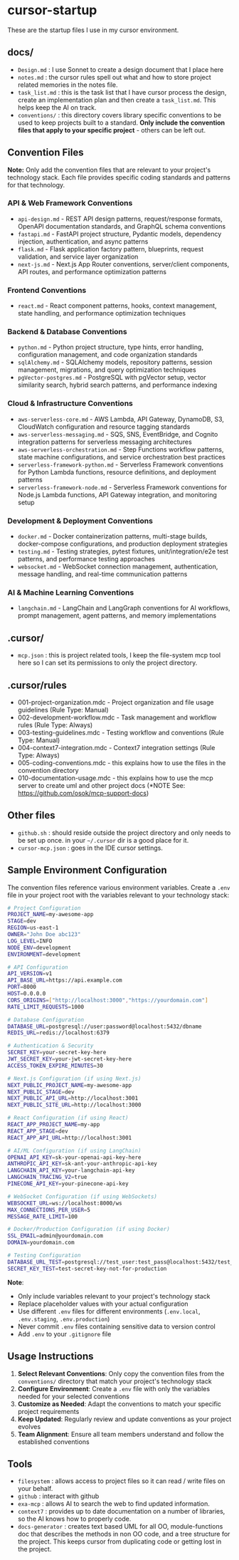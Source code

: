 # cursor-startup

These are the startup files I use in my cursor environment.

## docs/

- `Design.md` : I use Sonnet to create a design document that I place here
- `notes.md` : the cursor rules spell out what and how to store project related memories in the notes file.
- `task_list.md` : this is the task list that I have cursor process the design, create an implementation plan and then create a `task_list.md`.  This helps keep the AI on track.
- `conventions/` : this directory covers library specific conventions to be used to keep projects built to a standard.  **Only include the convention files that apply to your specific project** - others can be left out.

## Convention Files

**Note:** Only add the convention files that are relevant to your project's technology stack. Each file provides specific coding standards and patterns for that technology.

### API & Web Framework Conventions
- `api-design.md` - REST API design patterns, request/response formats, OpenAPI documentation standards, and GraphQL schema conventions
- `fastapi.md` - FastAPI project structure, Pydantic models, dependency injection, authentication, and async patterns
- `flask.md` - Flask application factory pattern, blueprints, request validation, and service layer organization
- `next-js.md` - Next.js App Router conventions, server/client components, API routes, and performance optimization patterns

### Frontend Conventions
- `react.md` - React component patterns, hooks, context management, state handling, and performance optimization techniques

### Backend & Database Conventions
- `python.md` - Python project structure, type hints, error handling, configuration management, and code organization standards
- `sqlAlchemy.md` - SQLAlchemy models, repository patterns, session management, migrations, and query optimization techniques
- `pgVector-postgres.md` - PostgreSQL with pgVector setup, vector similarity search, hybrid search patterns, and performance indexing

### Cloud & Infrastructure Conventions
- `aws-serverless-core.md` - AWS Lambda, API Gateway, DynamoDB, S3, CloudWatch configuration and resource tagging standards
- `aws-serverless-messaging.md` - SQS, SNS, EventBridge, and Cognito integration patterns for serverless messaging architectures
- `aws-serverless-orchestration.md` - Step Functions workflow patterns, state machine configurations, and service orchestration best practices
- `serverless-framework-python.md` - Serverless Framework conventions for Python Lambda functions, resource definitions, and deployment patterns
- `serverless-framework-node.md` - Serverless Framework conventions for Node.js Lambda functions, API Gateway integration, and monitoring setup

### Development & Deployment Conventions
- `docker.md` - Docker containerization patterns, multi-stage builds, docker-compose configurations, and production deployment strategies
- `testing.md` - Testing strategies, pytest fixtures, unit/integration/e2e test patterns, and performance testing approaches
- `websocket.md` - WebSocket connection management, authentication, message handling, and real-time communication patterns

### AI & Machine Learning Conventions
- `langchain.md` - LangChain and LangGraph conventions for AI workflows, prompt management, agent patterns, and memory implementations

## .cursor/

- `mcp.json` : this is project related tools, I keep the file-system mcp tool here so I can set its permissions to only the project directory.

## .cursor/rules
- 001-project-organization.mdc - Project organization and file usage guidelines (Rule Type: Manual)
- 002-development-workflow.mdc - Task management and workflow rules (Rule Type: Always)
- 003-testing-guidelines.mdc - Testing workflow and conventions (Rule Type: Manual)
- 004-context7-integration.mdc - Context7 integration settings (Rule Type: Always)
- 005-coding-conventions.mdc - this explains how to use the files in the convention directory
- 010-documentation-usage.mdc - this explains how to use the mcp server to create uml and other project docs (*NOTE See: https://github.com/osok/mcp-support-docs)

## Other files

- `github.sh` : should reside outside the project directory and only needs to be set up once.  in your `~/.cursor` dir is a good place for it.
- `cursor-mcp.json` : goes in the IDE cursor settings.

## Sample Environment Configuration

The convention files reference various environment variables. Create a `.env` file in your project root with the variables relevant to your technology stack:

```bash
# Project Configuration
PROJECT_NAME=my-awesome-app
STAGE=dev
REGION=us-east-1
OWNER="John Doe abc123"
LOG_LEVEL=INFO
NODE_ENV=development
ENVIRONMENT=development

# API Configuration
API_VERSION=v1
API_BASE_URL=https://api.example.com
PORT=8000
HOST=0.0.0.0
CORS_ORIGINS=["http://localhost:3000","https://yourdomain.com"]
RATE_LIMIT_REQUESTS=1000

# Database Configuration
DATABASE_URL=postgresql://user:password@localhost:5432/dbname
REDIS_URL=redis://localhost:6379

# Authentication & Security
SECRET_KEY=your-secret-key-here
JWT_SECRET_KEY=your-jwt-secret-key-here
ACCESS_TOKEN_EXPIRE_MINUTES=30

# Next.js Configuration (if using Next.js)
NEXT_PUBLIC_PROJECT_NAME=my-awesome-app
NEXT_PUBLIC_STAGE=dev
NEXT_PUBLIC_API_URL=http://localhost:3001
NEXT_PUBLIC_SITE_URL=http://localhost:3000

# React Configuration (if using React)
REACT_APP_PROJECT_NAME=my-app
REACT_APP_STAGE=dev
REACT_APP_API_URL=http://localhost:3001

# AI/ML Configuration (if using LangChain)
OPENAI_API_KEY=sk-your-openai-api-key-here
ANTHROPIC_API_KEY=sk-ant-your-anthropic-api-key
LANGCHAIN_API_KEY=your-langchain-api-key
LANGCHAIN_TRACING_V2=true
PINECONE_API_KEY=your-pinecone-api-key

# WebSocket Configuration (if using WebSockets)
WEBSOCKET_URL=ws://localhost:8000/ws
MAX_CONNECTIONS_PER_USER=5
MESSAGE_RATE_LIMIT=100

# Docker/Production Configuration (if using Docker)
SSL_EMAIL=admin@yourdomain.com
DOMAIN=yourdomain.com

# Testing Configuration
DATABASE_URL_TEST=postgresql://test_user:test_pass@localhost:5432/test_db
SECRET_KEY_TEST=test-secret-key-not-for-production
```

**Note**: 
- Only include variables relevant to your project's technology stack
- Replace placeholder values with your actual configuration
- Use different `.env` files for different environments (`.env.local`, `.env.staging`, `.env.production`)
- Never commit `.env` files containing sensitive data to version control
- Add `.env` to your `.gitignore` file

## Usage Instructions

1. **Select Relevant Conventions**: Only copy the convention files from the `conventions/` directory that match your project's technology stack
2. **Configure Environment**: Create a `.env` file with only the variables needed for your selected conventions
3. **Customize as Needed**: Adapt the conventions to match your specific project requirements
4. **Keep Updated**: Regularly review and update conventions as your project evolves
5. **Team Alignment**: Ensure all team members understand and follow the established conventions

## Tools

- `filesystem` : allows access to project files so it can read / write files on your behalf.
- `github` : interact with github
- `exa-mcp` : allows AI to search the web to find updated information.
- `context7` : provides up to date documentation on a number of libraries, so the AI knows how to properly code.
- `docs-generator` : creates text based UML for all OO, module-functions doc that describes the methods in non OO code, and a tree structure for the project. This keeps cursor from duplicating code or getting lost in the project.